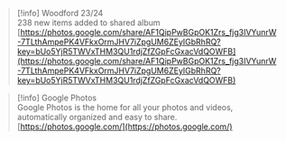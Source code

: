 > [!info] Woodford 23/24  
> 238 new items added to shared album  
> [https://photos.google.com/share/AF1QipPwBGpOK1Zrs_fjg3IVYunrW-7TLthAmpePK4VFkxOrmJHV7iZpgUM6ZEyIGbRhRQ?key=bUo5YjR5TWVxTHM3QU1rdjZfZGpFcGxacVdQOWFB](https://photos.google.com/share/AF1QipPwBGpOK1Zrs_fjg3IVYunrW-7TLthAmpePK4VFkxOrmJHV7iZpgUM6ZEyIGbRhRQ?key=bUo5YjR5TWVxTHM3QU1rdjZfZGpFcGxacVdQOWFB)  

> [!info] Google Photos  
> Google Photos is the home for all your photos and videos, automatically organized and easy to share.  
> [https://photos.google.com/](https://photos.google.com/)